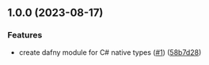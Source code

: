 ## 1.0.0 (2023-08-17)


### Features

* create dafny module for C# native types ([#1](https://github.com/SignalRichard/dafny-library-compendium-csharpnativetypes/issues/1)) ([58b7d28](https://github.com/SignalRichard/dafny-library-compendium-csharpnativetypes/commit/58b7d28a16427fff23bcd3e8928e020a3cbc9707))
